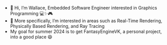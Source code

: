 - 👋 Hi, I’m Wallace, Embedded Software Engineer interested in Graphics Programming :computer::sparkles::video_game:
- 👀 More specifically, I’m interested in areas such as Real-Time Rendering, Physically Based Rendering, and Ray Tracing
- My goal for summer 2024 is to get FantasyEngineVK, a personal project, into a good place 😄 
<!-- - 📫 How to reach me [Linkedin](https://www.linkedin.com/in/wallace-obey-393672b0), [Twitter](https://twitter.com/WallaceObey) -->

<!---
wobey96/wobey96 is a ✨ special ✨ repository because its `README.md` (this file) appears on your GitHub profile.
You can click the Preview link to take a look at your changes.
--->
